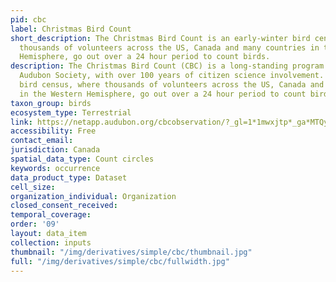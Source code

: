 ```yaml
---
pid: cbc
label: Christmas Bird Count
short_description: The Christmas Bird Count is an early-winter bird census, where
  thousands of volunteers across the US, Canada and many countries in the Western
  Hemisphere, go out over a 24 hour period to count birds.
description: The Christmas Bird Count (CBC) is a long-standing program of the National
  Audubon Society, with over 100 years of citizen science involvement. It is an early-winter
  bird census, where thousands of volunteers across the US, Canada and many countries
  in the Western Hemisphere, go out over a 24 hour period to count birds.
taxon_group: birds
ecosystem_type: Terrestrial
link: https://netapp.audubon.org/cbcobservation/?_gl=1*1mwxjtp*_ga*MTQyOTczNTE1NC4xNjczNjIyMjI5*_ga_X2XNL2MWTT*MTY3MzYyMjIyOC4xLjAuMTY3MzYyMjIyOS41OS4wLjA.&_gl=1*1mwxjtp*_ga*MTQyOTczNTE1NC4xNjczNjIyMjI5*_ga_X2X
accessibility: Free
contact_email: 
jurisdiction: Canada
spatial_data_type: Count circles
keywords: occurrence
data_product_type: Dataset
cell_size: 
organization_individual: Organization
closed_consent_received: 
temporal_coverage: 
order: '09'
layout: data_item
collection: inputs
thumbnail: "/img/derivatives/simple/cbc/thumbnail.jpg"
full: "/img/derivatives/simple/cbc/fullwidth.jpg"
---
```

